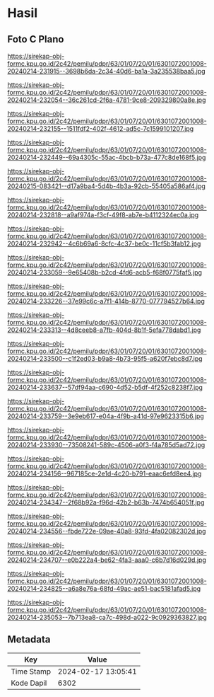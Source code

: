 # Hasil

## Foto C Plano

https://sirekap-obj-formc.kpu.go.id/2c42/pemilu/pdpr/63/01/07/20/01/6301072001008-20240214-231915--3698b6da-2c34-40d6-ba1a-3a235538baa5.jpg

https://sirekap-obj-formc.kpu.go.id/2c42/pemilu/pdpr/63/01/07/20/01/6301072001008-20240214-232054--36c261cd-2f6a-4781-9ce8-209329800a8e.jpg

https://sirekap-obj-formc.kpu.go.id/2c42/pemilu/pdpr/63/01/07/20/01/6301072001008-20240214-232155--1511fdf2-402f-4612-ad5c-7c1599101207.jpg

https://sirekap-obj-formc.kpu.go.id/2c42/pemilu/pdpr/63/01/07/20/01/6301072001008-20240214-232449--69a4305c-55ac-4bcb-b73a-477c8de168f5.jpg

https://sirekap-obj-formc.kpu.go.id/2c42/pemilu/pdpr/63/01/07/20/01/6301072001008-20240215-083421--d17a9ba4-5d4b-4b3a-92cb-55405a586af4.jpg

https://sirekap-obj-formc.kpu.go.id/2c42/pemilu/pdpr/63/01/07/20/01/6301072001008-20240214-232818--a9af974a-f3cf-49f8-ab7e-b4112324ec0a.jpg

https://sirekap-obj-formc.kpu.go.id/2c42/pemilu/pdpr/63/01/07/20/01/6301072001008-20240214-232942--4c6b69a6-8cfc-4c37-be0c-11cf5b3fab12.jpg

https://sirekap-obj-formc.kpu.go.id/2c42/pemilu/pdpr/63/01/07/20/01/6301072001008-20240214-233059--9e65408b-b2cd-4fd6-acb5-f68f0775faf5.jpg

https://sirekap-obj-formc.kpu.go.id/2c42/pemilu/pdpr/63/01/07/20/01/6301072001008-20240214-233226--37e99c6c-a7f1-414b-8770-077794527b64.jpg

https://sirekap-obj-formc.kpu.go.id/2c42/pemilu/pdpr/63/01/07/20/01/6301072001008-20240214-233313--4d8ceeb8-a7fb-404d-8b1f-5efa778dabd1.jpg

https://sirekap-obj-formc.kpu.go.id/2c42/pemilu/pdpr/63/01/07/20/01/6301072001008-20240214-233500--c1f2ed03-b9a8-4b73-95f5-a620f7ebc8d7.jpg

https://sirekap-obj-formc.kpu.go.id/2c42/pemilu/pdpr/63/01/07/20/01/6301072001008-20240214-233637--57df94aa-c690-4d52-b5df-4f252c8238f7.jpg

https://sirekap-obj-formc.kpu.go.id/2c42/pemilu/pdpr/63/01/07/20/01/6301072001008-20240214-233759--3e9eb617-e04a-4f9b-a41d-97e9623315b6.jpg

https://sirekap-obj-formc.kpu.go.id/2c42/pemilu/pdpr/63/01/07/20/01/6301072001008-20240214-233930--73508241-589c-4506-a0f3-f4a785d5ad72.jpg

https://sirekap-obj-formc.kpu.go.id/2c42/pemilu/pdpr/63/01/07/20/01/6301072001008-20240214-234156--967185ce-2e1d-4c20-b791-eaac6efd8ee4.jpg

https://sirekap-obj-formc.kpu.go.id/2c42/pemilu/pdpr/63/01/07/20/01/6301072001008-20240214-234347--2f68b92a-f96d-42b2-b63b-7474b654051f.jpg

https://sirekap-obj-formc.kpu.go.id/2c42/pemilu/pdpr/63/01/07/20/01/6301072001008-20240214-234556--fbde722e-09ae-40a8-93fd-4fa02082302d.jpg

https://sirekap-obj-formc.kpu.go.id/2c42/pemilu/pdpr/63/01/07/20/01/6301072001008-20240214-234707--e0b222a4-be62-4fa3-aaa0-c6b7d16d029d.jpg

https://sirekap-obj-formc.kpu.go.id/2c42/pemilu/pdpr/63/01/07/20/01/6301072001008-20240214-234825--a6a8e76a-68fd-49ac-ae51-bac5181afad5.jpg

https://sirekap-obj-formc.kpu.go.id/2c42/pemilu/pdpr/63/01/07/20/01/6301072001008-20240214-235053--7b713ea8-ca7c-498d-a022-9c0929363827.jpg


## Metadata

| Key        | Value               |
| ---------- | ------------------- |
| Time Stamp | 2024-02-17 13:05:41 |
| Kode Dapil | 6302                |



